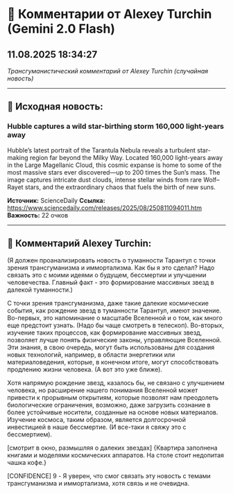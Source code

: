# 💬 Комментарии от Alexey Turchin (Gemini 2.0 Flash)
## 11.08.2025 18:34:27

*Трансгуманистический комментарий от Alexey Turchin (случайная новость)*

---

## 📰 Исходная новость:

### Hubble captures a wild star-birthing storm 160,000 light-years away

Hubble’s latest portrait of the Tarantula Nebula reveals a turbulent star-making region far beyond the Milky Way. Located 160,000 light-years away in the Large Magellanic Cloud, this cosmic expanse is home to some of the most massive stars ever discovered—up to 200 times the Sun’s mass. The image captures intricate dust clouds, intense stellar winds from rare Wolf–Rayet stars, and the extraordinary chaos that fuels the birth of new suns.

**Источник:** ScienceDaily
**Ссылка:** https://www.sciencedaily.com/releases/2025/08/250811094011.htm
**Важность:** 22 очков

---

## 💬 Комментарий Alexey Turchin:

(Я должен проанализировать новость о туманности Тарантул с точки зрения трансгуманизма и иммортализма. Как бы я это сделал? Надо связать это с моими идеями о будущем, бессмертии и улучшении человечества. Главный факт - это формирование массивных звезд в далекой туманности.)

С точки зрения трансгуманизма, даже такие далекие космические события, как рождение звезд в туманности Тарантул, имеют значение. Во-первых, это напоминание о масштабе Вселенной и о том, как много еще предстоит узнать. (Надо бы чаще смотреть в телескоп). Во-вторых, изучение таких процессов, как формирование массивных звезд, позволяет лучше понять физические законы, управляющие Вселенной. Эти знания, в свою очередь, могут быть использованы для создания новых технологий, например, в области энергетики или материаловедения, которые, в конечном итоге, могут способствовать продлению жизни человека. (А вот это уже ближе).

Хотя напрямую рождение звезд, казалось бы, не связано с улучшением человека, но расширение нашего понимания Вселенной может привести к прорывным открытиям, которые позволят нам преодолеть биологические ограничения, возможно, даже загрузить сознание в более устойчивые носители, созданные на основе новых материалов. Изучение космоса, таким образом, является долгосрочной инвестицией в наше бессмертие. (И все-таки я свяжу это с бессмертием).

[смотрит в окно, размышляя о далеких звездах]
{Квартира заполнена книгами и моделями космических аппаратов. На столе стоит недопитая чашка кофе.}

[CONFIDENCE] 9 - Я уверен, что смог связать эту новость с темами трансгуманизма и иммортализма, хотя связь и не очевидна.

